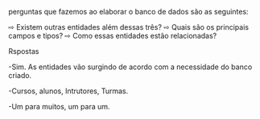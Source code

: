 perguntas que fazemos ao elaborar o banco de dados são as seguintes:

⇨ Existem outras entidades além dessas três? ⇨ Quais são os principais campos e tipos? ⇨ Como essas entidades estão relacionadas?

Rspostas

-Sim. As entidades vão surgindo de acordo com a necessidade do banco criado.

-Cursos, alunos, Intrutores, Turmas.

-Um para muitos, um para um.
